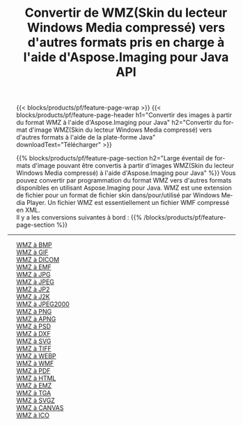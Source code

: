 ﻿---
title: Convertir de WMZ(Skin du lecteur Windows Media compressé) vers d'autres formats pris en charge à l'aide d'Aspose.Imaging pour Java API 
weight: 3920
url: /fr/java/conversion/from/wmz 
lang: fr
langdirlevel: 2
locales: zh-hans,ja,it,ru,de,es,fr,nl,id,lt,pl,pt,vi,tr,ko,zh-hant,ar,hi,th,sv,cs,uk,he
description: Aspose.Imaging peut facilement convertir de WMZ(Skin du lecteur Windows Media compressé) vers d'autres formats à l'aide de la plate-forme Java
---

{{< blocks/products/pf/feature-page-wrap >}}
{{< blocks/products/pf/feature-page-header h1="Convertir des images à partir du format WMZ à l'aide d'Aspose.Imaging pour Java" h2="Convertir du format d'image WMZ(Skin du lecteur Windows Media compressé) vers d'autres formats à l'aide de la plate-forme Java" downloadText="Télécharger" >}}


{{% blocks/products/pf/feature-page-section  h2="Large éventail de formats d'image pouvant être convertis à partir d'images WMZ(Skin du lecteur Windows Media compressé) à l'aide d'Aspose.Imaging pour Java" %}}
Vous pouvez convertir par programmation du format WMZ vers d'autres formats disponibles en utilisant
Aspose.Imaging pour Java. WMZ est une extension de fichier pour un format de fichier skin dans/pour/utilisé par Windows Media Player. Un fichier WMZ est essentiellement un fichier WMF compressé en XML.
<br/>
Il y a les conversions suivantes à bord :
{{% /blocks/products/pf/feature-page-section %}}
<div class="container-fluid productfamilypage bg-gray">
    <div class="convertypes bg-gray agp-content section">
        <div class="container">
		<hr style="margin-left:-20px;"/>
		<div class="row other-converters">
		    <div class='col-md-2 other-converter remove-lp remove-rp'><a href="/imaging/fr/java/conversion/wmz-to-bmp" >WMZ à BMP</a></div><div class='col-md-2 other-converter remove-lp remove-rp'><a href="/imaging/fr/java/conversion/wmz-to-gif" >WMZ à GIF</a></div><div class='col-md-2 other-converter remove-lp remove-rp'><a href="/imaging/fr/java/conversion/wmz-to-dicom" >WMZ à DICOM</a></div><div class='col-md-2 other-converter remove-lp remove-rp'><a href="/imaging/fr/java/conversion/wmz-to-emf" >WMZ à EMF</a></div><div class='col-md-2 other-converter remove-lp remove-rp'><a href="/imaging/fr/java/conversion/wmz-to-jpg" >WMZ à JPG</a></div><div class='col-md-2 other-converter remove-lp remove-rp'><a href="/imaging/fr/java/conversion/wmz-to-jpeg" >WMZ à JPEG</a></div><div class='col-md-2 other-converter remove-lp remove-rp'><a href="/imaging/fr/java/conversion/wmz-to-jp2" >WMZ à JP2</a></div><div class='col-md-2 other-converter remove-lp remove-rp'><a href="/imaging/fr/java/conversion/wmz-to-j2k" >WMZ à J2K</a></div><div class='col-md-2 other-converter remove-lp remove-rp'><a href="/imaging/fr/java/conversion/wmz-to-jpeg2000" >WMZ à JPEG2000</a></div><div class='col-md-2 other-converter remove-lp remove-rp'><a href="/imaging/fr/java/conversion/wmz-to-png" >WMZ à PNG</a></div><div class='col-md-2 other-converter remove-lp remove-rp'><a href="/imaging/fr/java/conversion/wmz-to-apng" >WMZ à APNG</a></div><div class='col-md-2 other-converter remove-lp remove-rp'><a href="/imaging/fr/java/conversion/wmz-to-psd" >WMZ à PSD</a></div><div class='col-md-2 other-converter remove-lp remove-rp'><a href="/imaging/fr/java/conversion/wmz-to-dxf" >WMZ à DXF</a></div><div class='col-md-2 other-converter remove-lp remove-rp'><a href="/imaging/fr/java/conversion/wmz-to-svg" >WMZ à SVG</a></div><div class='col-md-2 other-converter remove-lp remove-rp'><a href="/imaging/fr/java/conversion/wmz-to-tiff" >WMZ à TIFF</a></div><div class='col-md-2 other-converter remove-lp remove-rp'><a href="/imaging/fr/java/conversion/wmz-to-webp" >WMZ à WEBP</a></div><div class='col-md-2 other-converter remove-lp remove-rp'><a href="/imaging/fr/java/conversion/wmz-to-wmf" >WMZ à WMF</a></div><div class='col-md-2 other-converter remove-lp remove-rp'><a href="/imaging/fr/java/conversion/wmz-to-pdf" >WMZ à PDF</a></div><div class='col-md-2 other-converter remove-lp remove-rp'><a href="/imaging/fr/java/conversion/wmz-to-html" >WMZ à HTML</a></div><div class='col-md-2 other-converter remove-lp remove-rp'><a href="/imaging/fr/java/conversion/wmz-to-emz" >WMZ à EMZ</a></div><div class='col-md-2 other-converter remove-lp remove-rp'><a href="/imaging/fr/java/conversion/wmz-to-tga" >WMZ à TGA</a></div><div class='col-md-2 other-converter remove-lp remove-rp'><a href="/imaging/fr/java/conversion/wmz-to-svgz" >WMZ à SVGZ</a></div><div class='col-md-2 other-converter remove-lp remove-rp'><a href="/imaging/fr/java/conversion/wmz-to-canvas" >WMZ à CANVAS</a></div><div class='col-md-2 other-converter remove-lp remove-rp'><a href="/imaging/fr/java/conversion/wmz-to-ico" >WMZ à ICO</a></div>
                </div>
        </div>
    </div>
</div>
<br/>

